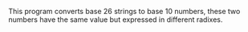 This program converts base 26 strings to base 10 numbers, these two numbers have the same value but expressed in different radixes.
